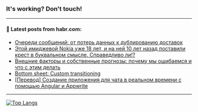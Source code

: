 ### It's working? Don't touch!

---
<!--
#### 🛠️ Technical stack:

![C++](https://img.shields.io/badge/C++-informational?logo=c%2B%2B&style=flat&logoColor=white&color=9C033A)
![Java](https://img.shields.io/badge/Java-informational?logo=java&style=flat&logoColor=white&color=007396)
![Kotlin](https://img.shields.io/badge/Kotlin-informational?logo=Kotlin&style=flat&logoColor=white&color=0095D5)
![JS](https://img.shields.io/badge/JS-informational?logo=javaScript&style=flat&logoColor=black&color=F7Df1E) <br>
![HTML5](https://img.shields.io/badge/HTML5-informational?logo=html5&style=flat&logoColor=white&color=E34F26)
![CSS3](https://img.shields.io/badge/CSS3-informational?logo=css3&style=flat&logoColor=white&color=157286)
![Sass](https://img.shields.io/badge/Saas-informational?logo=sass&style=flat&logoColor=white&color=hotpink)
![PHP](https://img.shields.io/badge/PHP-informational?logo=php&style=flat&logoColor=white&color=777BB4) <br>
![WebPAck](https://img.shields.io/badge/WebPack-informational?logo=webPack&style=flat&logoColor=white&color=FF6F00)
![Bootstrap](https://img.shields.io/badge/Bootstrap-informational?logo=Bootstrap&style=flat&logoColor=white&color=7952B3)
![MySQL](https://img.shields.io/badge/MySQL-informational?logo=MySQL&style=flat&logoColor=white&color=00f) <br>
![NodeJS](https://img.shields.io/badge/NodeJS-informational?logo=node.js&style=flat&logoColor=white&color=43853D)
![Spring](https://img.shields.io/badge/Spring-informational?logo=Spring&style=flat&logoColor=white&color=0A9EDC)
![Angular](https://img.shields.io/badge/Vue-informational?logo=vue.js&style=flat&logoColor=white&color=red)
![Git](https://img.shields.io/badge/Git-informational?logo=git&style=flat&logoColor=white&color=darkorange)

___
-->

#### 💬 Latest posts from habr.com:

<!-- BLOG-POST-LIST:START -->
- [Очереди сообщений: от потерь данных к дублированию доставок](https://habr.com/ru/post/700058/?utm_source=habrahabr&utm_medium=rss&utm_campaign=700058)
- [Этой имиджевой Nokia уже 18 лет, и на ней 10 лет назад поставили крест в буквальном смысле. Справедливо ли!?](https://habr.com/ru/post/700052/?utm_source=habrahabr&utm_medium=rss&utm_campaign=700052)
- [Внешние факторы и собственные прогнозы: почему мы ошибаемся и что с этим делать](https://habr.com/ru/post/700032/?utm_source=habrahabr&utm_medium=rss&utm_campaign=700032)
- [Bottom sheet: Custom transitioning](https://habr.com/ru/post/697962/?utm_source=habrahabr&utm_medium=rss&utm_campaign=697962)
- [[Перевод] Создание приложения для чата в реальном времени с помощью Angular и Appwrite](https://habr.com/ru/post/700016/?utm_source=habrahabr&utm_medium=rss&utm_campaign=700016)
<!-- BLOG-POST-LIST:END -->

---

[![Top Langs](https://github-readme-stats.vercel.app/api/top-langs/?username=zloylis&layout=compact&hide_border=true&theme=dracula)](https://github.com/zloylis)
